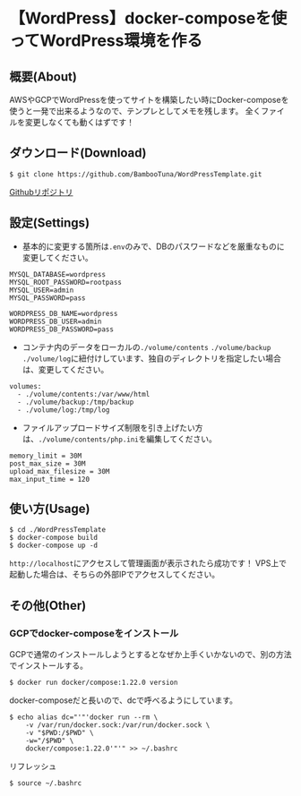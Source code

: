 # 【WordPress】docker-composeを使ってWordPress環境を作る

## 概要(About)
AWSやGCPでWordPressを使ってサイトを構築したい時にDocker-composeを使うと一発で出来るようなので、テンプレとしてメモを残します。
全くファイルを変更しなくても動くはずです！

## ダウンロード(Download)
```
$ git clone https://github.com/BambooTuna/WordPressTemplate.git
```
[Githubリポジトリ](https://github.com/BambooTuna/WordPressTemplate.git)

## 設定(Settings)
- 基本的に変更する箇所は`.env`のみで、DBのパスワードなどを厳重なものに変更してください。
```
MYSQL_DATABASE=wordpress
MYSQL_ROOT_PASSWORD=rootpass
MYSQL_USER=admin
MYSQL_PASSWORD=pass

WORDPRESS_DB_NAME=wordpress
WORDPRESS_DB_USER=admin
WORDPRESS_DB_PASSWORD=pass
```

- コンテナ内のデータをローカルの`./volume/contents` `./volume/backup` `./volume/log`に紐付けしています、独自のディレクトリを指定したい場合は、変更してください。
```
volumes:
  - ./volume/contents:/var/www/html
  - ./volume/backup:/tmp/backup
  - ./volume/log:/tmp/log
```

- ファイルアップロードサイズ制限を引き上げたい方は、`./volume/contents/php.ini`を編集してください。
```
memory_limit = 30M
post_max_size = 30M
upload_max_filesize = 30M
max_input_time = 120
```

## 使い方(Usage)
```
$ cd ./WordPressTemplate
$ docker-compose build
$ docker-compose up -d
```
`http://localhost`にアクセスして管理画面が表示されたら成功です！
VPS上で起動した場合は、そちらの外部IPでアクセスしてください。

## その他(Other)
### GCPでdocker-composeをインストール
GCPで通常のインストールしようとするとなぜか上手くいかないので、別の方法でインストールする。
```
$ docker run docker/compose:1.22.0 version
```
docker-composeだと長いので、dcで呼べるようにしています。
```
$ echo alias dc="'"'docker run --rm \
    -v /var/run/docker.sock:/var/run/docker.sock \
    -v "$PWD:/$PWD" \
    -w="/$PWD" \
    docker/compose:1.22.0'"'" >> ~/.bashrc
```
リフレッシュ
```
$ source ~/.bashrc
```
